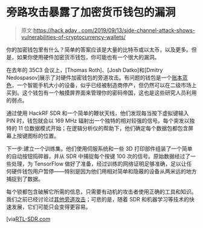 # 旁路攻击暴露了加密货币钱包的漏洞

> 原文:[https://hack aday . com/2019/09/13/side-channel-attack-shows-vulnerabilities-of-cryptocurrency-wallets/](https://hackaday.com/2019/09/13/side-channel-attack-shows-vulnerabilities-of-cryptocurrency-wallets/)

你的加密钱包里有什么？简单的答案应该是大量的比特币或以太币，以及更多。但是，如果你使用硬件加密货币钱包，你可能也有一个很大的漏洞。

在去年的 35C3 会议上，[Thomas Roth]、[Josh Datko]和[Dmitry Nedospasov]展示了对硬件加密钱包的旁道攻击。有问题的钱包是一个[账本蓝色](https://shop.ledger.com/products/ledger-blue)，一个智能手机大小的设备，似乎已经被制造商停产，但仍然可以在二级市场上买到。这个钱包有一个触摸屏界面来管理你的密码帝国，这也是这些研究人员利用的弱点。

通过使用 HackRF SDR 和一个简单的鞭状天线，他们发现每当按下虚拟键输入 PIN 时，钱包就会以 169 MHz 辐射出一个独特的相对较强的信号。每个突发以独特的 11 位数据模式开始；在逻辑分析仪的帮助下，他们确定每个数据包都包含屏幕上按键图标的位置。

下一步:建立一个训练集。他们使用伺服系统和一些 3D 打印部件组装了一个简单的自动按钮捣碎器，并从 SDR 中捕捉每个按键 100 次的信号。原始数据经过了一些处理，为 TensorFlow 做好了准备，经过训练的网络证明足够准确，足以让任何硬件钱包用户暂停——特别是因为他们用相对简单和隐蔽的设备从两米远的地方捕捉到了数据。

每个锁都包含破解它所需的信息，只需要有动机的攻击者使用正确的工具和知识。我们之前已经讨论过[其他旁道攻击](https://hackaday.com/2018/07/27/screaming-channels-attack-rf-security/)；可悲的是，随着 SDR 和机器学习等技术的快速发展，它们可能只会变得更容易。

[via[RTL-SDR.com](https://www.rtl-sdr.com/using-a-hackrf-sdr-to-sniff-rf-emissions-from-a-crytocurrency-hardware-wallet-and-obtain-the-pin/)